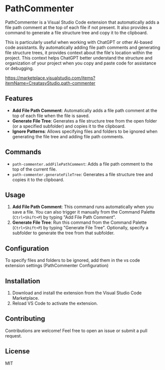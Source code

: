 
# PathCommenter

PathCommenter is a Visual Studio Code extension that automatically adds a file path comment at the top of each file if not present. It also provides a command to generate a file structure tree and copy it to the clipboard.

This is particularly useful when working with ChatGPT or other AI-based code assistants. By automatically adding file path comments and generating file structure trees, it provides context about the file's location within the project. This context helps ChatGPT better understand the structure and organization of your project when you copy and paste code for assistance or debugging.

https://marketplace.visualstudio.com/items?itemName=CreatasyStudio.path-commenter

## Features

- **Add File Path Comment**: Automatically adds a file path comment at the top of each file when the file is saved.
- **Generate File Tree**: Generates a file structure tree from the open folder (or a specified subfolder) and copies it to the clipboard.
- **Ignore Patterns**: Allows specifying files and folders to be ignored when generating the file tree and adding file path comments.

## Commands

- `path-commenter.addFilePathComment`: Adds a file path comment to the top of the current file.
- `path-commenter.generateFileTree`: Generates a file structure tree and copies it to the clipboard.

## Usage

1. **Add File Path Comment**: This command runs automatically when you save a file. You can also trigger it manually from the Command Palette (`Ctrl+Shift+P`) by typing "Add File Path Comment".
2. **Generate File Tree**: Run this command from the Command Palette (`Ctrl+Shift+P`) by typing "Generate File Tree". Optionally, specify a subfolder to generate the tree from that subfolder.

## Configuration

To specify files and folders to be ignored, add them in the vs code extension settings (PathCommenter Configuration)

## Installation

1. Download and install the extension from the Visual Studio Code Marketplace.
2. Reload VS Code to activate the extension.

## Contributing

Contributions are welcome! Feel free to open an issue or submit a pull request.

## License

MIT
